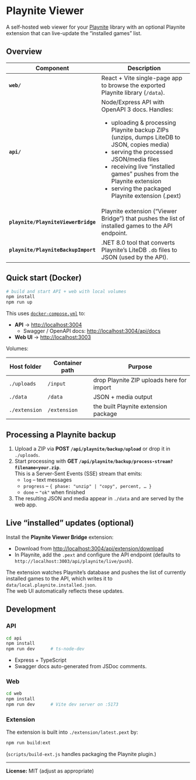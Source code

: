 # Playnite Viewer

A self-hosted web viewer for your [Playnite](https://playnite.link) library with an optional Playnite extension that can live-update the “installed games” list.

## Overview

| Component | Description |
|-----------|------------|
| **`web/`** | React + Vite single-page app to browse the exported Playnite library (`/data`). |
| **`api/`** | Node/Express API with OpenAPI 3 docs. Handles: <ul><li>uploading & processing Playnite backup ZIPs (unzips, dumps LiteDB to JSON, copies media)</li><li>serving the processed JSON/media files</li><li>receiving live “installed games” pushes from the Playnite extension</li><li>serving the packaged Playnite extension (.pext)</li></ul> |
| **`playnite/PlayniteViewerBridge`** | Playnite extension (“Viewer Bridge”) that pushes the list of installed games to the API endpoint. |
| **`playnite/PlayniteBackupImport`** | .NET 8.0 tool that converts Playnite’s LiteDB `.db` files to JSON (used by the API). |

## Quick start (Docker)

```bash
# build and start API + web with local volumes
npm install
npm run up
```

This uses [`docker-compose.yml`](docker-compose.yml) to:

* **API** → <http://localhost:3004>  
  * Swagger / OpenAPI docs: <http://localhost:3004/api/docs>
* **Web UI** → <http://localhost:3003>

Volumes:

| Host folder   | Container path | Purpose |
|---------------|---------------|--------|
| `./uploads`   | `/input`      | drop Playnite ZIP uploads here for import |
| `./data`      | `/data`       | JSON + media output |
| `./extension` | `/extension`  | the built Playnite extension package |

## Processing a Playnite backup

1. Upload a ZIP via **POST `/api/playnite/backup/upload`** or drop it in `./uploads`.
2. Start processing with **GET `/api/playnite/backup/process-stream?filename=your.zip`**.  
   This is a Server-Sent Events (SSE) stream that emits:
   * `log` – text messages
   * `progress` – `{ phase: "unzip" | "copy", percent, … }`
   * `done` – `"ok"` when finished
3. The resulting JSON and media appear in `./data` and are served by the web app.

## Live “installed” updates (optional)

Install the **Playnite Viewer Bridge** extension:

* Download from <http://localhost:3004/api/extension/download>
* In Playnite, add the `.pext` and configure the API endpoint (defaults to `http://localhost:3003/api/playnite/live/push`).

The extension watches Playnite’s database and pushes the list of currently installed games to the API, which writes it to `data/local.playnite.installed.json`.  
The web UI automatically reflects these updates.

## Development

### API

```bash
cd api
npm install
npm run dev      # ts-node-dev
```

* Express + TypeScript
* Swagger docs auto-generated from JSDoc comments.

### Web

```bash
cd web
npm install
npm run dev      # Vite dev server on :5173
```

### Extension

The extension is built into `./extension/latest.pext` by:

```bash
npm run build:ext
```

(`scripts/build-ext.js` handles packaging the Playnite plugin.)

---

**License:** MIT (adjust as appropriate)
